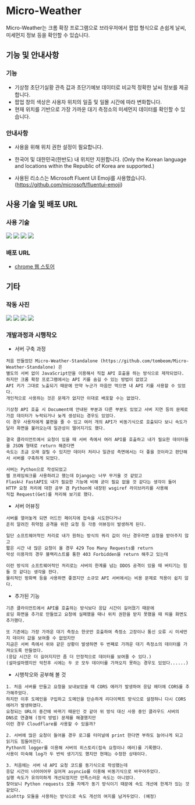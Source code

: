 # Micro-Weather

Micro-Weather는 크롬 확장 프로그램으로 브라우저에서 팝업 형식으로 손쉽게 날씨, 미세먼지 정보 등을 확인할 수 있습니다.

## 기능 및 안내사항

### 기능

- 기상청 초단기실황 관측 값과 초단기예보 데이터로 비교적 정확한 날씨 정보를 제공합니다.
- 팝업 창의 색상은 사용자 위치의 일출 및 일몰 시간에 따라 변화합니다.
- 현재 위치를 기반으로 가장 가까운 대기 측정소의 미세먼지 데이터를 확인할 수 있습니다.

### 안내사항
- 사용을 위해 위치 권한 설정이 필요합니다.

- 한국어 및 대한민국(한반도) 내 위치만 지원합니다.
(Only the Korean language and locations within the Republic of Korea are supported.)

- 사용된 리소스는 Microsoft Fluent UI Emoji를 사용했습니다. (https://github.com/microsoft/fluentui-emoji)

## 사용 기술 및 배포 URL

### 사용 기술

<div>
  <img src="https://img.shields.io/badge/python-3670A0?style=flat-square&logo=python&logoColor=ffdd54"/>
  <img src="https://img.shields.io/badge/HTML5-E34F26?style=flat-square&logo=html5&logoColor=white"/>
  <img src="https://img.shields.io/badge/Tailwind CSS-06B6D4?style=flat-square&logo=Tailwind CSS&logoColor=white"/>
  <img src="https://img.shields.io/badge/JavaScript-F7DF1E?style=flat-square&logo=javascript&logoColor=black"/>
<div>

### 배포 URL

- [chrome 웹 스토어](https://chrome.google.com/webstore/detail/micro-weather/mkkjhfmhfoniidbdfdndgpegdglfpkbh?hl=ko&authuser=0)

## 기타

### 작동 사진
<div>
  <img src="https://lh3.googleusercontent.com/qQt-F33DwQyYIWbp2hAt0bUAGNXoWwMB5z13f8tfDdxxkXBEwwvk92GE-amL7XO2xD3iCR8ZlpZKprUdlInYqBxJ4g"/>
  <img src="https://lh3.googleusercontent.com/t39jgn3UhXCPtjwsVzQuy6gVAoLQGuKg8WrC3dqC_xlWauI3xiCuR_IPmC0SGeREyx2iZUPno22ZjAlI9hcJrNj0"/>
  <img src="https://lh3.googleusercontent.com/ya8H7ZNbhGNGPv_qzm1_jGe0NJy35BoShwcrCJO7zeEI2iM-sqb7dvrJKAR5EsXRe3_J9MjI7DCDMfE6TLttrhHx8A"/>
  <img src="https://lh3.googleusercontent.com/TdYH_7uyFupa8duffF2lZSuPsMsTAuorbBzH_bVftie0Ikk3o3qU4ZWcRu8vzwO5f8G2307h_P36CeiPSYYdacWq"/>
<div>

### 개발과정과 시행착오
- 서버 구축 과정
```
처음 만들었던 Micro-Weather-Standalone (https://github.com/tombeom/Micro-Weather-Standalone) 은
별도의 서버 없이 JavaScript만을 이용해서 직접 API 호출을 하는 방식으로 제작되었다.
하지만 크롬 확장 프로그램에서는 API 키를 숨길 수 있는 방법이 없었고
API 키가 그대로 노출되기 때문에 만약 누군가 마음만 먹으면 내 API 키를 사용할 수 있었다.
개인적으로 사용하는 것은 문제가 없지만 이대로 배포할 수는 없었다.

기상청 API 호출 시 Document에 안내된 부분과 다른 부분도 있었고 서버 지연 등의 문제로 가끔 데이터가 누락되거나 늦게 생성되는 경우도 있었다.
이 경우 사용자에게 불편을 줄 수 있고 여러 개의 API가 비동기식으로 호출되다 보니 속도가 달라 화면을 불러오는데 일관성이 떨어지기도 했다.

결국 클라이언트에서 요청이 있을 때 서버 측에서 여러 API를 호출하고 내가 필요한 데이터들을 JSON 형태로 return 해준다면
속도는 조금 오래 걸릴 수 있지만 데이터 처리나 일관성 측면에서는 더 좋을 것이라고 판단해서 서버를 구축하게 되었다.

서버는 Python으로 작성되었고
웹 프레임워크를 사용하려고 했는데 Django는 너무 무거울 것 같았고
Flask나 FastAPI도 내가 필요한 기능에 비해 굳이 필요 없을 것 같다는 생각이 들어
HTTP 요청 처리에 대한 공부 겸 Python에 내장된 wsgiref 라이브러리를 사용해
직접 Request(Get)를 처리해 보기로 했다.
```

- 서버 어뷰징
```
서버를 열어놓게 되면 어드민 페이지에 접속을 시도한다거나
흔히 알려진 취약점 공격을 위한 요청 등 각종 어뷰징이 발생하게 된다.

일단 소프트웨어적인 처리로 내가 원하는 방식의 쿼리 값이 아닌 경우라면 요청을 받아주지 않고
짧은 시간 내 많은 요청이 올 경우 429 Too Many Requests를 return
악성 이용자의 경우 블랙리스트를 통한 403 Forbidden을 return 해주고 있는데

이런 방식의 소프트웨어적인 처리로는 서버의 한계를 넘는 DDOS 공격이 있을 때 버티기는 힘들 것 같다는 생각을 한다.
물리적인 방화벽 등을 사용하면 좋겠지만 소규모 API 서버에서는 비용 문제로 적용이 쉽지 않다.
```

- 추가된 기능
```
기존 클라이언트에서 API를 호출하는 방식보다 응답 시간이 길어졌기 때문에
로딩 화면을 추가로 만들었고 요청에 실패했을 때나 위치 권한을 받지 못했을 때 띄울 화면도 추가했다.

또 기존에는 가장 가까운 대기 측정소 한곳만 호출하여 측정소 고장이나 통신 오류 시 미세먼지 데이터 값을 보여줄 수 없었지만
지금은 서버 측에서 위와 같은 상황이 발생하면 두 번째로 가까운 대기 측정소의 데이터를 가져오도록 만들었다.
(응답 시간은 더 길어지지만 좀 더 안정적으로 데이터를 보여줄 수 있다.)
(설마설마했지만 악천후 시에는 두 곳 모두 데이터를 가져오지 못하는 경우도 있었다......)
```

- 시행착오와 공부해 볼 것
```
1. 처음 서버를 만들고 요청을 보내보았을 때 CORS 에러가 발생하여 응답 헤더에 CORS를 추가해주었다.
하지만 이후 도메인을 구입하고 도메인을 단순하게 리다이렉트 방식으로 설정하니 다시 CORS 에러가 발생하였다.
요청되는 URL이 중간에 바뀌기 때문인 것 같아 위 방식 대신 사용 중인 클라우드 서버의 DNS로 연결해 (정석 방법) 문제를 해결했지만
이런 경우 Cloudflare를 사용할 수 있을까? 

2. 서버에 많은 요청이 들어올 경우 로그를 터미널에 print 한다면 부하도 늘어나게 되고 읽기도 힘들어진다.
Python의 logger를 이용해 서버의 히스토리(접속 요청이나 에러)를 기록했다.
사용이 미숙해 log가 두 번씩 생기기도 했지만 현재는 수정한 상태이다.

3. 처음에는 서버 내 API 요청 코드를 동기식으로 작성했는데
응답 시간이 너어어어무 길어져 asyncio를 이용해 비동기식으로 바꾸어주었다.
실행 속도가 유의미하게 개선되었지만 만족스러운 속도는 아니었다.
찾아보니 Python requests 모듈 자체가 동기 방식이기 때문에 속도 개선에 한계가 있는 것 같았다.
aiohttp 모듈을 사용하는 방식으로 속도 개선의 여지를 남겨두었다. (예정)
```
